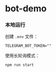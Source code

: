 # bot-demo

### 本地运行

创建 `.env` 文件：

```dotenv
TELEGRAM_BOT_TOKEN=""
```

使用长轮询模式：

```bash
npm run start
```
